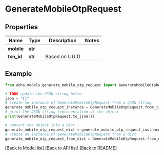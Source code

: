 # GenerateMobileOtpRequest


## Properties

Name | Type | Description | Notes
------------ | ------------- | ------------- | -------------
**mobile** | **str** |  | 
**txn_id** | **str** | Based on UUID | 

## Example

```python
from abha.models.generate_mobile_otp_request import GenerateMobileOtpRequest

# TODO update the JSON string below
json = "{}"
# create an instance of GenerateMobileOtpRequest from a JSON string
generate_mobile_otp_request_instance = GenerateMobileOtpRequest.from_json(json)
# print the JSON string representation of the object
print(GenerateMobileOtpRequest.to_json())

# convert the object into a dict
generate_mobile_otp_request_dict = generate_mobile_otp_request_instance.to_dict()
# create an instance of GenerateMobileOtpRequest from a dict
generate_mobile_otp_request_from_dict = GenerateMobileOtpRequest.from_dict(generate_mobile_otp_request_dict)
```
[[Back to Model list]](../README.md#documentation-for-models) [[Back to API list]](../README.md#documentation-for-api-endpoints) [[Back to README]](../README.md)


